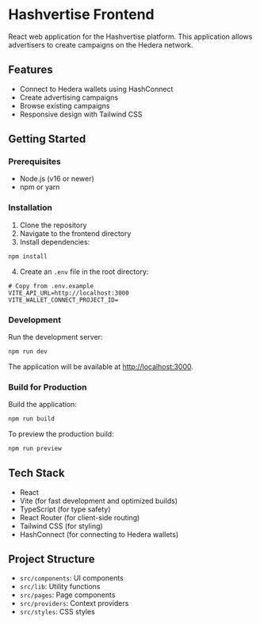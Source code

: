# Hashvertise Frontend

React web application for the Hashvertise platform. This application allows advertisers to create campaigns on the Hedera network.

## Features

- Connect to Hedera wallets using HashConnect
- Create advertising campaigns
- Browse existing campaigns
- Responsive design with Tailwind CSS

## Getting Started

### Prerequisites

- Node.js (v16 or newer)
- npm or yarn

### Installation

1. Clone the repository
2. Navigate to the frontend directory
3. Install dependencies:

```bash
npm install
```

4. Create an `.env` file in the root directory:

```
# Copy from .env.example
VITE_API_URL=http://localhost:3000
VITE_WALLET_CONNECT_PROJECT_ID=
```

### Development

Run the development server:

```bash
npm run dev
```

The application will be available at [http://localhost:3000](http://localhost:3000).

### Build for Production

Build the application:

```bash
npm run build
```

To preview the production build:

```bash
npm run preview
```

## Tech Stack

- React
- Vite (for fast development and optimized builds)
- TypeScript (for type safety)
- React Router (for client-side routing)
- Tailwind CSS (for styling)
- HashConnect (for connecting to Hedera wallets)

## Project Structure

- `src/components`: UI components
- `src/lib`: Utility functions
- `src/pages`: Page components
- `src/providers`: Context providers
- `src/styles`: CSS styles
